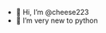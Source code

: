 - 👋 Hi, I’m @cheese223
- 🌱 I’m very new to python
<!---  
cheese223/cheese223 is a ✨ special ✨ repository because its `README.md` (this file) appears on your GitHub profile.
You can click the Preview link to take a look at your changes.
--->
